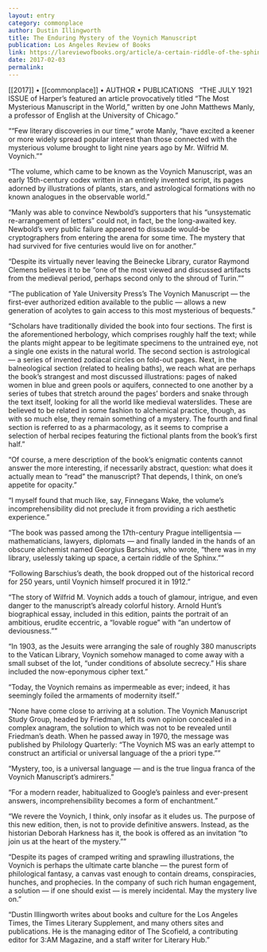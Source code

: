 ```yaml
---
layout: entry
category: commonplace
author: Dustin Illingworth
title: The Enduring Mystery of the Voynich Manuscript
publication: Los Angeles Review of Books
link: https://lareviewofbooks.org/article/a-certain-riddle-of-the-sphinx-the-enduring-mystery-of-the-voynich-manuscript/
date: 2017-02-03
permalink: 
---
```


[[2017]] • [[commonplace]] • AUTHOR • PUBLICATIONS 
 
“THE JULY 1921 ISSUE of Harper’s featured an article provocatively titled “The Most Mysterious Manuscript in the World,” written by one John Matthews Manly, a professor of English at the University of Chicago.”

““Few literary discoveries in our time,” wrote Manly, “have excited a keener or more widely spread popular interest than those connected with the mysterious volume brought to light nine years ago by Mr. Wilfrid M. Voynich.””

“The volume, which came to be known as the Voynich Manuscript, was an early 15th-century codex written in an entirely invented script, its pages adorned by illustrations of plants, stars, and astrological formations with no known analogues in the observable world.”

“Manly was able to convince Newbold’s supporters that his “unsystematic re-arrangement of letters” could not, in fact, be the long-awaited key. Newbold’s very public failure appeared to dissuade would-be cryptographers from entering the arena for some time. The mystery that had survived for five centuries would live on for another.”

“Despite its virtually never leaving the Beinecke Library, curator Raymond Clemens believes it to be “one of the most viewed and discussed artifacts from the medieval period, perhaps second only to the shroud of Turin.””

“The publication of Yale University Press’s The Voynich Manuscript — the first-ever authorized edition available to the public — allows a new generation of acolytes to gain access to this most mysterious of bequests.”

“Scholars have traditionally divided the book into four sections. The first is the aforementioned herbology, which comprises roughly half the text; while the plants might appear to be legitimate specimens to the untrained eye, not a single one exists in the natural world. The second section is astrological — a series of invented zodiacal circles on fold-out pages. Next, in the balneological section (related to healing baths), we reach what are perhaps the book’s strangest and most discussed illustrations: pages of naked women in blue and green pools or aquifers, connected to one another by a series of tubes that stretch around the pages’ borders and snake through the text itself, looking for all the world like medieval waterslides. These are believed to be related in some fashion to alchemical practice, though, as with so much else, they remain something of a mystery. The fourth and final section is referred to as a pharmacology, as it seems to comprise a selection of herbal recipes featuring the fictional plants from the book’s first half.”

“Of course, a mere description of the book’s enigmatic contents cannot answer the more interesting, if necessarily abstract, question: what does it actually mean to “read” the manuscript? That depends, I think, on one’s appetite for opacity.”

“I myself found that much like, say, Finnegans Wake, the volume’s incomprehensibility did not preclude it from providing a rich aesthetic experience.”

“The book was passed among the 17th-century Prague intelligentsia — mathematicians, lawyers, diplomats — and finally landed in the hands of an obscure alchemist named Georgius Barschius, who wrote, “there was in my library, uselessly taking up space, a certain riddle of the Sphinx.””

“Following Barschius’s death, the book dropped out of the historical record for 250 years, until Voynich himself procured it in 1912.”

“The story of Wilfrid M. Voynich adds a touch of glamour, intrigue, and even danger to the manuscript’s already colorful history. Arnold Hunt’s biographical essay, included in this edition, paints the portrait of an ambitious, erudite eccentric, a “lovable rogue” with “an undertow of deviousness.””

“In 1903, as the Jesuits were arranging the sale of roughly 380 manuscripts to the Vatican Library, Voynich somehow managed to come away with a small subset of the lot, “under conditions of absolute secrecy.” His share included the now-eponymous cipher text.”

“Today, the Voynich remains as impermeable as ever; indeed, it has seemingly foiled the armaments of modernity itself.”

“None have come close to arriving at a solution. The Voynich Manuscript Study Group, headed by Friedman, left its own opinion concealed in a complex anagram, the solution to which was not to be revealed until Friedman’s death. When he passed away in 1970, the message was published by Philology Quarterly: “The Voynich MS was an early attempt to construct an artificial or universal language of the a priori type.””

“Mystery, too, is a universal language — and is the true lingua franca of the Voynich Manuscript’s admirers.”

“For a modern reader, habitualized to Google’s painless and ever-present answers, incomprehensibility becomes a form of enchantment.”

“We revere the Voynich, I think, only insofar as it eludes us. The purpose of this new edition, then, is not to provide definitive answers. Instead, as the historian Deborah Harkness has it, the book is offered as an invitation “to join us at the heart of the mystery.””

“Despite its pages of cramped writing and sprawling illustrations, the Voynich is perhaps the ultimate carte blanche — the purest form of philological fantasy, a canvas vast enough to contain dreams, conspiracies, hunches, and prophecies. In the company of such rich human engagement, a solution — if one should exist — is merely incidental. May the mystery live on.”

“Dustin Illingworth writes about books and culture for the Los Angeles Times, the Times Literary Supplement, and many others sites and publications. He is the managing editor of The Scofield, a contributing editor for 3:AM Magazine, and a staff writer for Literary Hub.”


